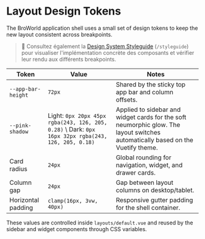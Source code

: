 # Layout Design Tokens

The BroWorld application shell uses a small set of design tokens to keep the new layout consistent across breakpoints.

> 📌 Consultez également la [Design System Styleguide](./design-system-styleguide.md) (`/styleguide`) pour visualiser l'implémentation concrète des composants et vérifier leur rendu aux différents breakpoints.

| Token              | Value                                                                                               | Notes                                                                                                                           |
| ------------------ | --------------------------------------------------------------------------------------------------- | ------------------------------------------------------------------------------------------------------------------------------- |
| `--app-bar-height` | `72px`                                                                                              | Shared by the sticky top app bar and column offsets.                                                                            |
| `--pink-shadow`    | Light: `0px 20px 45px rgba(243, 126, 205, 0.28)` \\ Dark: `0px 16px 32px rgba(243, 126, 205, 0.18)` | Applied to sidebar and widget cards for the soft neumorphic glow. The layout switches automatically based on the Vuetify theme. |
| Card radius        | `24px`                                                                                              | Global rounding for navigation, widget, and drawer cards.                                                                       |
| Column gap         | `24px`                                                                                              | Gap between layout columns on desktop/tablet.                                                                                   |
| Horizontal padding | `clamp(16px, 3vw, 40px)`                                                                            | Responsive gutter padding for the shell container.                                                                              |

These values are controlled inside `layouts/default.vue` and reused by the sidebar and widget components through CSS variables.
